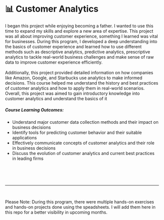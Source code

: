 # 📊 Customer Analytics

I began this project while enjoying becoming a father. 
I wanted to use this time to expand my skills and explore a new area of expertise. This project was all about improving customer 
experience, something I learned was vital for businesses. During this program, I developed a deep understanding into the basics 
of customer experience and learned how to use different methods such as descriptive analytics, predictive analytics, prescriptive 
analytics to tackle real-world business challenges and make sense of raw data to improve customer experience efficiently. 
<br><br>
Additionally, this project provided detailed information on how companies like Amazon, Google, and Starbucks use analytics 
to make informed decisions. This course helped me understand the history and best practices of customer analytics and how 
to apply them in real-world scenarios. Overall, this project was aimed to gain introductory 
knowledge into customer analytics and understand the basics of it

##### Course Learning Outcomes:

* Understand major customer data collection methods and their impact on business decisions
* Identify tools for predicting customer behavior and their suitable applications
* Effectively communicate concepts of customer analytics and their role in business decisions
* Discuss the evolution of customer analytics and current best practices in leading firms




<br>
<br>
<br>
<hr>
<br>

Please Note: During this program, there were multiple hands-on exercises and hands-on projects done using the speadsheets. I will add them here in this repo for a better visibility in upcoming months. 
